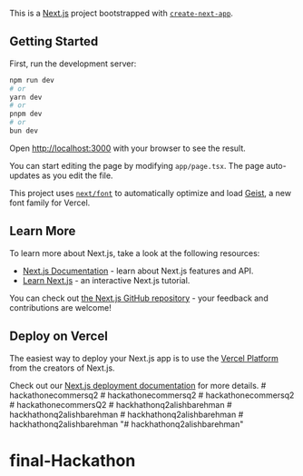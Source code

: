 This is a [Next.js](https://nextjs.org) project bootstrapped with [`create-next-app`](https://nextjs.org/docs/app/api-reference/cli/create-next-app).

## Getting Started

First, run the development server:

```bash
npm run dev
# or
yarn dev
# or
pnpm dev
# or
bun dev
```

Open [http://localhost:3000](http://localhost:3000) with your browser to see the result.

You can start editing the page by modifying `app/page.tsx`. The page auto-updates as you edit the file.

This project uses [`next/font`](https://nextjs.org/docs/app/building-your-application/optimizing/fonts) to automatically optimize and load [Geist](https://vercel.com/font), a new font family for Vercel.

## Learn More

To learn more about Next.js, take a look at the following resources:

- [Next.js Documentation](https://nextjs.org/docs) - learn about Next.js features and API.
- [Learn Next.js](https://nextjs.org/learn) - an interactive Next.js tutorial.

You can check out [the Next.js GitHub repository](https://github.com/vercel/next.js) - your feedback and contributions are welcome!

## Deploy on Vercel

The easiest way to deploy your Next.js app is to use the [Vercel Platform](https://vercel.com/new?utm_medium=default-template&filter=next.js&utm_source=create-next-app&utm_campaign=create-next-app-readme) from the creators of Next.js.

Check out our [Next.js deployment documentation](https://nextjs.org/docs/app/building-your-application/deploying) for more details.
#   h a c k a t h o n e c o m m e r s q 2  
 #   h a c k a t h o n e c o m m e r s q 2  
 #   h a c k a t h o n e c o m m e r s q 2  
 #   h a c k a t h o n e c o m m e r s Q 2  
 #   h a c k h a t h o n q 2 a l i s h b a r e h m a n  
 #   h a c k h a t h o n q 2 a l i s h b a r e h m a n  
 #   h a c k h a t h o n q 2 a l i s h b a r e h m a n  
 #   h a c k h a t h o n q 2 a l i s h b a r e h m a n  
 "# hackhathonq2alishbarehman" 
# final-Hackathon
